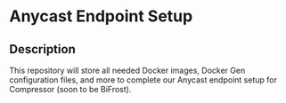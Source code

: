 # Anycast Endpoint Setup
## Description
This repository will store all needed Docker images, Docker Gen configuration files, and more to complete our Anycast endpoint setup for Compressor (soon to be BiFrost).
